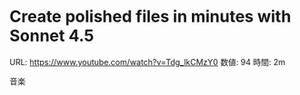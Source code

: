 # Create polished files in minutes with Sonnet 4.5

URL: https://www.youtube.com/watch?v=Tdg_lkCMzY0
数値: 94
時間: 2m

音楽